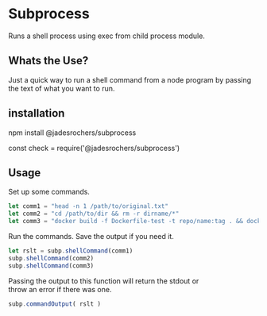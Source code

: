 # Subprocess
Runs a shell process using exec from child process module.

## Whats the Use?
Just a quick way to run a shell command from a node program by passing  
the text of what you want to run.

## installation 
npm install @jadesrochers/subprocess  

const check = require('@jadesrochers/subprocess')  

## Usage
Set up some commands.
```javascript
let comm1 = "head -n 1 /path/to/original.txt"
let comm2 = "cd /path/to/dir && rm -r dirname/*"
let comm3 = "docker build -f Dockerfile-test -t repo/name:tag . && docker push repo/name:tag"
```

Run the commands. Save the output if you need it.
```javascript
let rslt = subp.shellCommand(comm1)
subp.shellCommand(comm2)
subp.shellCommand(comm3)
```

Passing the output to this function will return the stdout or  
throw an error if there was one.
```javascript
subp.commandOutput( rslt )
```
